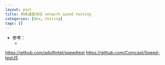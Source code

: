 ```yaml
---
layout: post
title: 网络速度测试 network speed testing
categories: [dev, testing]
tags: []
---
```


* 参考： 
  * []()



<https://github.com/adolfintel/speedtest>
<https://github.com/Comcast/Speed-testJS>

















































